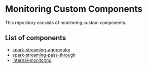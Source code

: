 # Monitoring Custom Components
This repository consists of monitoring custom components.

## List of components
+ [spark-streaming-aggregator](spark-streaming-aggregator)
+ [spark-streaming-pass-through](spark-streaming-pass-through)
+ [internal-monitoring](internal-monitoring)
